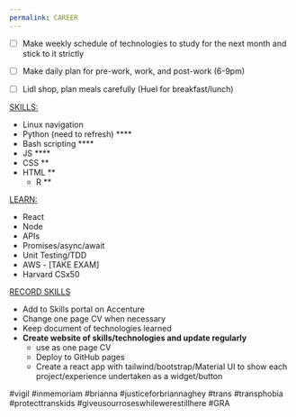 ```yaml
---
permalink: CAREER
---
```

- [ ] Make weekly schedule of technologies to study for the next month and stick to it strictly 
- [ ] Make daily plan for pre-work, work, and post-work (6-9pm) 
- [ ] Lidl shop, plan meals carefully (Huel for breakfast/lunch) 


<u>SKILLS:</u>
- Linux navigation
- Python (need to refresh) ****
- Bash scripting ****
- JS ****
- CSS **
- HTML **
	- R **


<u>LEARN:</u>
- React 
- Node 
- APIs
- Promises/async/await 
- Unit Testing/TDD 
- AWS - [TAKE EXAM]
- Harvard CSx50


<u>RECORD SKILLS</u>
- Add to Skills portal on Accenture 
- Change one page CV when necessary 
- Keep document of technologies learned
- **Create website of skills/technologies and update regularly**
	- use as one page CV
	- Deploy to GitHub pages
	- Create a react app with tailwind/bootstrap/Material UI to show each project/experience undertaken as a widget/button 




#vigil #inmemoriam #brianna #justiceforbriannaghey #trans #transphobia #protecttranskids #giveusourroseswhilewerestillhere #GRA